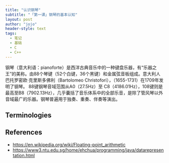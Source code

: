 ```yaml
---
title: "认识钢琴"
subtitle: "「第一课」钢琴的基本认知"
layout: post
author: "jojo"
header-style: text
tags:
  - 笔记
  - 基础
  - C
  - C++
---
```


钢琴（意大利语：pianoforte）是西洋古典音乐中的一种键盘乐器，有“乐器之王”的美称。由88个琴键（52个白键，36个黑键）和金属弦音板组成。意大利人巴托罗密欧·克里斯多佛利（Bartolomeo Christofori），（1655-1731）在1709年发明了钢琴。
88键钢琴音域范围从A0（27.5Hz）至 C8（4186.01Hz），108键则是最高至B8（7902.13Hz），几乎囊括了音乐体系中的全部乐音，是除了管风琴以外音域最广的乐器。钢琴普遍用于独奏、重奏、伴奏等演出。



Terminologies
-------------



References
----------

- <https://en.wikipedia.org/wiki/Floating-point_arithmetic>
- <https://www3.ntu.edu.sg/home/ehchua/programming/java/datarepresentation.html>
